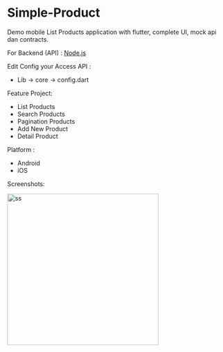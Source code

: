 # Simple-Product

Demo mobile List Products application with flutter, complete UI, mock api dan contracts.

For Backend (API) :
[Node.js](https://github.com/fanfantasi/Backend-Products)

Edit Config your Access API :
- Lib -> core -> config.dart
  
Feature Project:
+ List Products
+ Search Products
+ Pagination Products
+ Add New Product
+ Detail Product

Platform :
+ Android
+ iOS

<p>

Screenshots:

<p float="left">
  <img width="349" alt="ss" src="https://github.com/user-attachments/assets/8fbf3d2a-dd47-48d8-ab60-bf23e32966b8">
</p>
